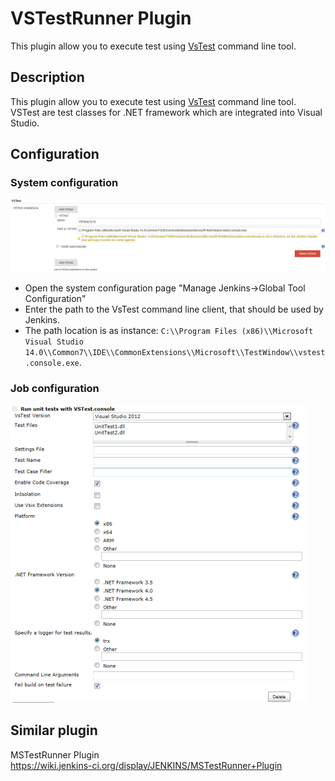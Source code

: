# VSTestRunner Plugin

This plugin allow you to execute test using
[VsTest](http://msdn.microsoft.com/en-us/library/vstudio/ms182486.aspx)
command line tool.

## Description

This plugin allow you to execute test using
[VsTest](http://msdn.microsoft.com/en-us/library/vstudio/ms182486.aspx)
command line tool.  
VSTest are test classes for .NET framework which are integrated into
Visual Studio.

## Configuration

### System configuration

![vstestrunner plugin tool config](docs/images/vstestrunner-tool-config.png)

* Open the system configuration page "Manage Jenkins→Global Tool Configuration"
* Enter the path to the VsTest command line client, that should be used by Jenkins.
* The path location is as instance: `C:\\Program Files (x86)\\Microsoft Visual Studio 14.0\\Common7\\IDE\\CommonExtensions\\Microsoft\\TestWindow\\vstest.console.exe`.

### Job configuration

![vstestrunner plugin job config](docs/images/vstestrunner-job-config.png)

## Similar plugin

MSTestRunner Plugin  
https://wiki.jenkins-ci.org/display/JENKINS/MSTestRunner+Plugin
